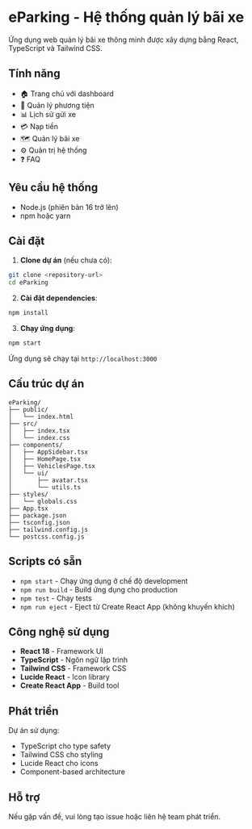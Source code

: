 # eParking - Hệ thống quản lý bãi xe

Ứng dụng web quản lý bãi xe thông minh được xây dựng bằng React, TypeScript và Tailwind CSS.

## Tính năng

- 🏠 Trang chủ với dashboard
- 🚗 Quản lý phương tiện
- 📊 Lịch sử gửi xe
- 💳 Nạp tiền
- 🗺️ Quản lý bãi xe
- ⚙️ Quản trị hệ thống
- ❓ FAQ

## Yêu cầu hệ thống

- Node.js (phiên bản 16 trở lên)
- npm hoặc yarn

## Cài đặt

1. **Clone dự án** (nếu chưa có):
```bash
git clone <repository-url>
cd eParking
```

2. **Cài đặt dependencies**:
```bash
npm install
```

3. **Chạy ứng dụng**:
```bash
npm start
```

Ứng dụng sẽ chạy tại `http://localhost:3000`

## Cấu trúc dự án

```
eParking/
├── public/
│   └── index.html
├── src/
│   ├── index.tsx
│   └── index.css
├── components/
│   ├── AppSidebar.tsx
│   ├── HomePage.tsx
│   ├── VehiclesPage.tsx
│   └── ui/
│       ├── avatar.tsx
│       └── utils.ts
├── styles/
│   └── globals.css
├── App.tsx
├── package.json
├── tsconfig.json
├── tailwind.config.js
└── postcss.config.js
```

## Scripts có sẵn

- `npm start` - Chạy ứng dụng ở chế độ development
- `npm run build` - Build ứng dụng cho production
- `npm test` - Chạy tests
- `npm run eject` - Eject từ Create React App (không khuyến khích)

## Công nghệ sử dụng

- **React 18** - Framework UI
- **TypeScript** - Ngôn ngữ lập trình
- **Tailwind CSS** - Framework CSS
- **Lucide React** - Icon library
- **Create React App** - Build tool

## Phát triển

Dự án sử dụng:
- TypeScript cho type safety
- Tailwind CSS cho styling
- Lucide React cho icons
- Component-based architecture

## Hỗ trợ

Nếu gặp vấn đề, vui lòng tạo issue hoặc liên hệ team phát triển. 